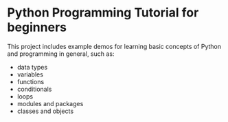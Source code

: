 # Python Programming Tutorial for beginners

This project includes example demos for learning basic concepts of Python and programming in general, such as:

- data types
- variables
- functions
- conditionals
- loops
- modules and packages
- classes and objects
